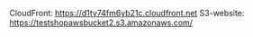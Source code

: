 CloudFront: https://d1ty74fm6yb21c.cloudfront.net
S3-website: https://testshopawsbucket2.s3.amazonaws.com/
